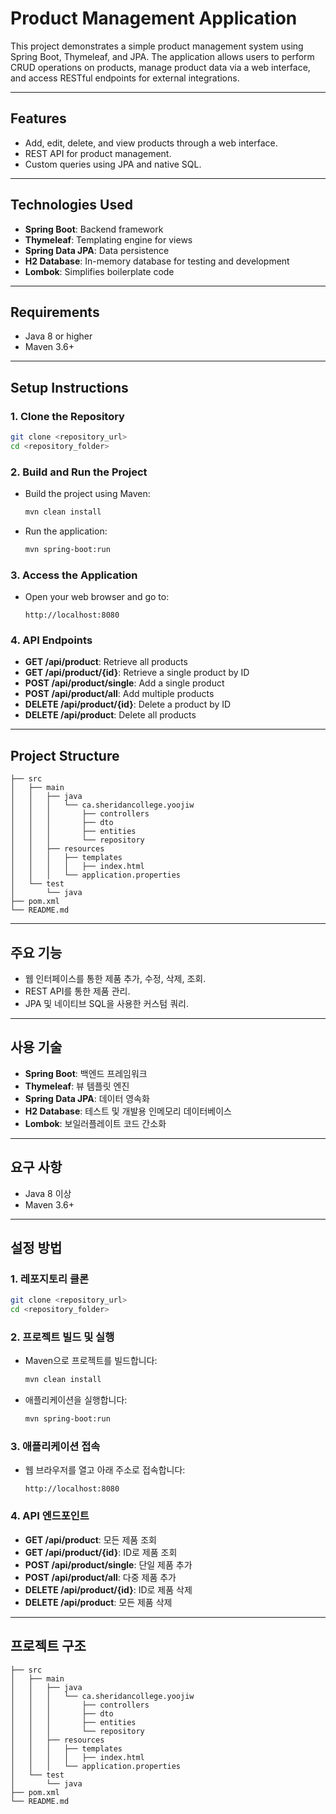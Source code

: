 # Product Management Application

This project demonstrates a simple product management system using Spring Boot, Thymeleaf, and JPA. The application allows users to perform CRUD operations on products, manage product data via a web interface, and access RESTful endpoints for external integrations.

---

## Features
- Add, edit, delete, and view products through a web interface.
- REST API for product management.
- Custom queries using JPA and native SQL.

---

## Technologies Used
- **Spring Boot**: Backend framework
- **Thymeleaf**: Templating engine for views
- **Spring Data JPA**: Data persistence
- **H2 Database**: In-memory database for testing and development
- **Lombok**: Simplifies boilerplate code

---

## Requirements
- Java 8 or higher
- Maven 3.6+

---

## Setup Instructions

### 1. Clone the Repository
```bash
git clone <repository_url>
cd <repository_folder>
```

### 2. Build and Run the Project
- Build the project using Maven:
  ```bash
  mvn clean install
  ```
- Run the application:
  ```bash
  mvn spring-boot:run
  ```

### 3. Access the Application
- Open your web browser and go to:
  ```
  http://localhost:8080
  ```

### 4. API Endpoints
- **GET /api/product**: Retrieve all products
- **GET /api/product/{id}**: Retrieve a single product by ID
- **POST /api/product/single**: Add a single product
- **POST /api/product/all**: Add multiple products
- **DELETE /api/product/{id}**: Delete a product by ID
- **DELETE /api/product**: Delete all products

---

## Project Structure
```
├── src
│   ├── main
│   │   ├── java
│   │   │   └── ca.sheridancollege.yoojiw
│   │   │       ├── controllers
│   │   │       ├── dto
│   │   │       ├── entities
│   │   │       └── repository
│   │   ├── resources
│   │   │   ├── templates
│   │   │   │   ├── index.html
│   │   │   └── application.properties
│   └── test
│       └── java
├── pom.xml
└── README.md
```

---

## 주요 기능
- 웹 인터페이스를 통한 제품 추가, 수정, 삭제, 조회.
- REST API를 통한 제품 관리.
- JPA 및 네이티브 SQL을 사용한 커스텀 쿼리.

---

## 사용 기술
- **Spring Boot**: 백엔드 프레임워크
- **Thymeleaf**: 뷰 템플릿 엔진
- **Spring Data JPA**: 데이터 영속화
- **H2 Database**: 테스트 및 개발용 인메모리 데이터베이스
- **Lombok**: 보일러플레이트 코드 간소화

---

## 요구 사항
- Java 8 이상
- Maven 3.6+

---

## 설정 방법

### 1. 레포지토리 클론
```bash
git clone <repository_url>
cd <repository_folder>
```

### 2. 프로젝트 빌드 및 실행
- Maven으로 프로젝트를 빌드합니다:
  ```bash
  mvn clean install
  ```
- 애플리케이션을 실행합니다:
  ```bash
  mvn spring-boot:run
  ```

### 3. 애플리케이션 접속
- 웹 브라우저를 열고 아래 주소로 접속합니다:
  ```
  http://localhost:8080
  ```

### 4. API 엔드포인트
- **GET /api/product**: 모든 제품 조회
- **GET /api/product/{id}**: ID로 제품 조회
- **POST /api/product/single**: 단일 제품 추가
- **POST /api/product/all**: 다중 제품 추가
- **DELETE /api/product/{id}**: ID로 제품 삭제
- **DELETE /api/product**: 모든 제품 삭제

---

## 프로젝트 구조
```
├── src
│   ├── main
│   │   ├── java
│   │   │   └── ca.sheridancollege.yoojiw
│   │   │       ├── controllers
│   │   │       ├── dto
│   │   │       ├── entities
│   │   │       └── repository
│   │   ├── resources
│   │   │   ├── templates
│   │   │   │   ├── index.html
│   │   │   └── application.properties
│   └── test
│       └── java
├── pom.xml
└── README.md
```
